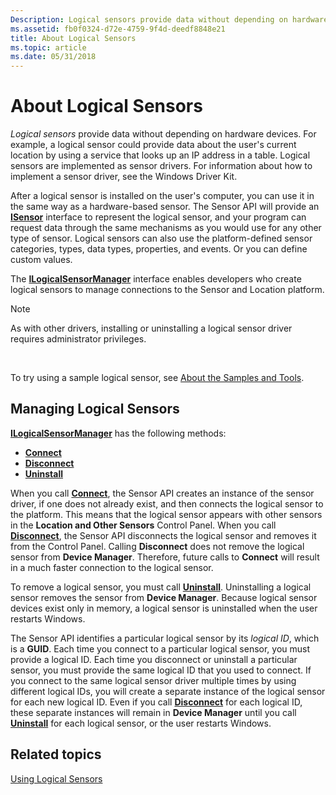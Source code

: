 ```yaml
---
Description: Logical sensors provide data without depending on hardware devices.
ms.assetid: fb0f0324-d72e-4759-9f4d-deedf8848e21
title: About Logical Sensors
ms.topic: article
ms.date: 05/31/2018
---
```


# About Logical Sensors

*Logical sensors* provide data without depending on hardware devices. For example, a logical sensor could provide data about the user's current location by using a service that looks up an IP address in a table. Logical sensors are implemented as sensor drivers. For information about how to implement a sensor driver, see the Windows Driver Kit.

After a logical sensor is installed on the user's computer, you can use it in the same way as a hardware-based sensor. The Sensor API will provide an [**ISensor**](/windows/desktop/api/sensorsapi/nn-sensorsapi-isensor) interface to represent the logical sensor, and your program can request data through the same mechanisms as you would use for any other type of sensor. Logical sensors can also use the platform-defined sensor categories, types, data types, properties, and events. Or you can define custom values.

The [**ILogicalSensorManager**](/previous-versions/windows/desktop/legacy/dd318934(v=vs.85)) interface enables developers who create logical sensors to manage connections to the Sensor and Location platform.

> [!Note]  
> As with other drivers, installing or uninstalling a logical sensor driver requires administrator privileges.

 

To try using a sample logical sensor, see [About the Samples and Tools](about-the-samples.md).

## Managing Logical Sensors

[**ILogicalSensorManager**](/previous-versions/windows/desktop/legacy/dd318934(v=vs.85)) has the following methods:

-   [**Connect**](/previous-versions/windows/desktop/legacy/dd374029(v=vs.85))
-   [**Disconnect**](/previous-versions/windows/desktop/legacy/dd374030(v=vs.85))
-   [**Uninstall**](/previous-versions/windows/desktop/legacy/dd374031(v=vs.85))

When you call [**Connect**](/previous-versions/windows/desktop/legacy/dd374029(v=vs.85)), the Sensor API creates an instance of the sensor driver, if one does not already exist, and then connects the logical sensor to the platform. This means that the logical sensor appears with other sensors in the **Location and Other Sensors** Control Panel. When you call [**Disconnect**](/previous-versions/windows/desktop/legacy/dd374030(v=vs.85)), the Sensor API disconnects the logical sensor and removes it from the Control Panel. Calling **Disconnect** does not remove the logical sensor from **Device Manager**. Therefore, future calls to **Connect** will result in a much faster connection to the logical sensor.

To remove a logical sensor, you must call [**Uninstall**](/previous-versions/windows/desktop/legacy/dd374031(v=vs.85)). Uninstalling a logical sensor removes the sensor from **Device Manager**. Because logical sensor devices exist only in memory, a logical sensor is uninstalled when the user restarts Windows.

The Sensor API identifies a particular logical sensor by its *logical ID*, which is a **GUID**. Each time you connect to a particular logical sensor, you must provide a logical ID. Each time you disconnect or uninstall a particular sensor, you must provide the same logical ID that you used to connect. If you connect to the same logical sensor driver multiple times by using different logical IDs, you will create a separate instance of the logical sensor for each new logical ID. Even if you call [**Disconnect**](/previous-versions/windows/desktop/legacy/dd374030(v=vs.85)) for each logical ID, these separate instances will remain in **Device Manager** until you call [**Uninstall**](/previous-versions/windows/desktop/legacy/dd374031(v=vs.85)) for each logical sensor, or the user restarts Windows.

## Related topics

<dl> <dt>

[Using Logical Sensors](using-logical-sensors.md)
</dt> </dl>

 

 
